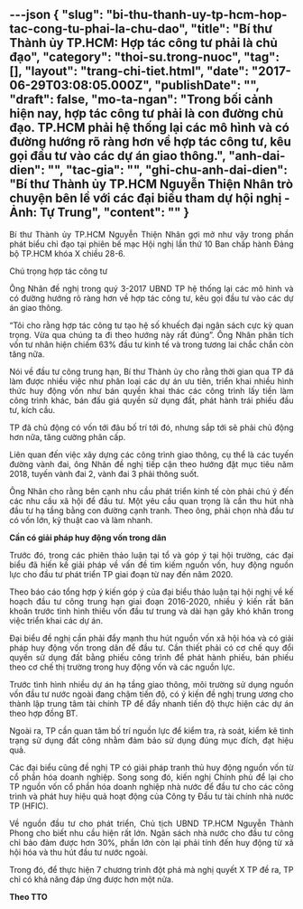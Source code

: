 ---json
{
    "slug": "bi-thu-thanh-uy-tp-hcm-hop-tac-cong-tu-phai-la-chu-dao",
    "title": "Bí thư Thành ủy TP.HCM: Hợp tác công tư phải là chủ đạo",
    "category": "thoi-su.trong-nuoc",
    "tag": [],
    "layout": "trang-chi-tiet.html",
    "date": "2017-06-29T03:08:05.000Z",
    "publishDate": "",
    "draft": false,
    "mo-ta-ngan": "Trong bối cảnh hiện nay, hợp tác công tư phải là con đường chủ đạo. TP.HCM phải hệ thống lại các mô hình và có đường hướng rõ ràng hơn về hợp tác công tư, kêu gọi đầu tư vào các dự án giao thông.",
    "anh-dai-dien": "",
    "tac-gia": "",
    "ghi-chu-anh-dai-dien": "Bí thư Thành ủy TP.HCM Nguyễn Thiện Nhân trò chuyện bên lề với các đại biểu tham dự hội nghị - Ảnh: Tự Trung",
    "__content__": ""
}
---
<p style="text-align:justify">B&iacute; thư Th&agrave;nh ủy TP.HCM Nguyễn Thiện Nh&acirc;n gợi mở như vậy trong phần ph&aacute;t biểu chỉ đạo tại phi&ecirc;n bế mạc&nbsp;Hội nghị lần thứ 10 Ban chấp h&agrave;nh Đảng bộ TP.HCM kh&oacute;a X chiều 28-6.&nbsp;</p>

<p style="text-align:justify">Ch&uacute; trọng hợp t&aacute;c&nbsp;c&ocirc;ng tư</p>

<p style="text-align:justify">&Ocirc;ng Nh&acirc;n đề nghị trong qu&yacute; 3-2017 UBND TP hệ thống lại c&aacute;c m&ocirc; h&igrave;nh v&agrave; c&oacute; đường hướng r&otilde; r&agrave;ng hơn về hợp t&aacute;c c&ocirc;ng tư, k&ecirc;u gọi đầu tư v&agrave;o c&aacute;c dự &aacute;n giao th&ocirc;ng.</p>

<p style="text-align:justify">&ldquo;T&ocirc;i cho rằng hợp t&aacute;c c&ocirc;ng tư tạo hệ số khuếch đại ng&acirc;n s&aacute;ch cực kỳ quan trọng. Vừa qua ch&uacute;ng ta đi theo hướng n&agrave;y rất đ&uacute;ng&rdquo;. &Ocirc;ng Nh&acirc;n ph&acirc;n t&iacute;ch vốn tư nh&acirc;n hiện chiếm 63% đầu tư kinh tế v&agrave; trong tương lai chắc chắn c&ograve;n tăng nữa.</p>

<p style="text-align:justify">N&oacute;i về đầu tư c&ocirc;ng trung hạn, B&iacute; thư Th&agrave;nh ủy cho rằng thời gian qua TP đ&atilde; l&agrave;m được nhiều việc như ph&acirc;n loại c&aacute;c dự &aacute;n ưu ti&ecirc;n, triển khai nhiều h&igrave;nh thức huy động vốn như b&aacute;n quyền khai th&aacute;c c&aacute;c c&ocirc;ng tr&igrave;nh lấy tiền l&agrave;m c&ocirc;ng tr&igrave;nh kh&aacute;c, b&aacute;n đấu gi&aacute; quyền sử dụng đất, ph&aacute;t h&agrave;nh tr&aacute;i phiếu đầu tư, k&iacute;ch cầu.</p>

<p style="text-align:justify">TP đ&atilde; chủ động c&oacute; vốn tới đ&acirc;u bố tr&iacute; tới đ&oacute;, nhưng sắp tới sẽ phải chủ động hơn nữa, tăng cường ph&acirc;n cấp.</p>

<p style="text-align:justify">Li&ecirc;n quan đến việc x&acirc;y dựng c&aacute;c c&ocirc;ng tr&igrave;nh giao th&ocirc;ng, cụ thể l&agrave; c&aacute;c tuyến đường v&agrave;nh đai, &ocirc;ng Nh&acirc;n đề nghị tiếp cận theo hướng đặt mục ti&ecirc;u năm 2018, tuyến v&agrave;nh đai 2, v&agrave;nh đai 3 phải th&ocirc;ng suốt.</p>

<p style="text-align:justify">&Ocirc;ng Nh&acirc;n cho rằng b&ecirc;n cạnh nhu cầu ph&aacute;t triển kinh tế c&ograve;n phải ch&uacute; &yacute; đến c&aacute;c nhu cầu x&atilde; hội để đầu tư. Một y&ecirc;u cầu quan trọng l&agrave; cần thu h&uacute;t nh&agrave; đầu tư hạ tầng bằng con đường cạnh tranh. Theo &ocirc;ng, phải chọn nh&agrave; đầu tư c&oacute; vốn lớn, kỹ thuật cao v&agrave; l&agrave;m nhanh.</p>

<p style="text-align:justify"><strong>Cần c&oacute; giải ph&aacute;p huy động vốn trong d&acirc;n</strong></p>

<p style="text-align:justify">Trước đ&oacute;, trong c&aacute;c phi&ecirc;n thảo luận tại tổ v&agrave; g&oacute;p &yacute; tại hội trường, c&aacute;c đại biểu đ&atilde; hiến kế giải ph&aacute;p về vấn đề t&igrave;m kiếm nguồn vốn, huy động nguồn lực cho đầu tư ph&aacute;t triển TP giai đoạn từ nay đến năm 2020.</p>

<p style="text-align:justify">Theo b&aacute;o c&aacute;o tổng hợp &yacute; kiến g&oacute;p &yacute; của đại biểu thảo luận tại hội nghị về kế hoạch đầu tư c&ocirc;ng trung hạn giai đoạn 2016-2020, nhiều &yacute; kiến rất băn khoăn trước t&igrave;nh h&igrave;nh thiếu vốn đầu tư trung v&agrave; d&agrave;i hạn g&acirc;y kh&oacute; khăn trong việc triển khai c&aacute;c dự &aacute;n.&nbsp;</p>

<p style="text-align:justify">Đại biểu đề nghị cần phải đẩy mạnh thu h&uacute;t nguồn vốn x&atilde; hội h&oacute;a v&agrave; c&oacute; giải ph&aacute;p huy động vốn trong d&acirc;n để đầu tư. Cần thiết phải c&oacute; cơ chế quy đổi quyền sử dụng đất bằng phiếu c&ocirc;ng tr&igrave;nh để ph&aacute;t h&agrave;nh phiếu, b&aacute;n phiếu theo cơ chế thị trường trong huy động vốn v&agrave; c&aacute;c nguồn lực.</p>

<p style="text-align:justify">Trước t&igrave;nh h&igrave;nh nhiều dự &aacute;n hạ tầng giao th&ocirc;ng, m&ocirc;i trường sử dụng nguồn vốn đầu tư nước ngo&agrave;i đang chậm tiến độ, c&oacute; &yacute; kiến đề nghị trung ương cho th&agrave;nh lập trung t&acirc;m t&agrave;i ch&iacute;nh TP để đẩy nhanh tiến độ thực hiện c&aacute;c dự &aacute;n theo hợp đồng BT.&nbsp;</p>

<p style="text-align:justify">Ngo&agrave;i ra, TP cần quan t&acirc;m bố tr&iacute; nguồn lực để kiểm tra, r&agrave; so&aacute;t, kiểm k&ecirc; t&igrave;nh trạng sử dụng đất c&ocirc;ng nhằm đảm bảo sử dụng đ&uacute;ng mục đ&iacute;ch, đạt hiệu quả.</p>

<p style="text-align:justify">C&aacute;c đại biểu cũng đề nghị TP c&oacute; giải ph&aacute;p tranh thủ huy động nguồn vốn từ cổ phần h&oacute;a doanh nghiệp. Song song đ&oacute;, kiến nghị Ch&iacute;nh phủ để lại cho TP nguồn vốn cổ phần h&oacute;a doanh nghiệp nh&agrave; nước để đầu tư cho c&aacute;c c&ocirc;ng tr&igrave;nh v&agrave; ph&aacute;t huy hiệu quả hoạt động của C&ocirc;ng ty Đầu tư t&agrave;i ch&iacute;nh nh&agrave; nước TP (HFIC).</p>

<p style="text-align:justify">Về nguồn đầu tư cho ph&aacute;t triển, Chủ tịch UBND TP.HCM Nguyễn Th&agrave;nh Phong cho biết nhu cầu hiện rất lớn. Ng&acirc;n s&aacute;ch nh&agrave; nước cho đầu tư c&ocirc;ng chỉ bảo đảm được hơn 30%, phần lớn c&ograve;n lại phải t&iacute;nh đến huy động từ x&atilde; hội h&oacute;a v&agrave; thu h&uacute;t đầu tư nước ngo&agrave;i.&nbsp;</p>

<p style="text-align:justify">Trong đ&oacute;, để thực hiện 7 chương tr&igrave;nh đột ph&aacute; m&agrave; nghị quyết X TP đề ra, TP chỉ c&oacute; khả năng đ&aacute;p ứng được hơn một nửa.</p>

<p style="text-align:justify"><strong>Theo TTO</strong></p>
